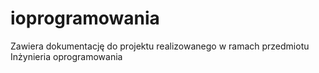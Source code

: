 ioprogramowania
===============
Zawiera dokumentację do projektu realizowanego w ramach przedmiotu Inżynieria oprogramowania
